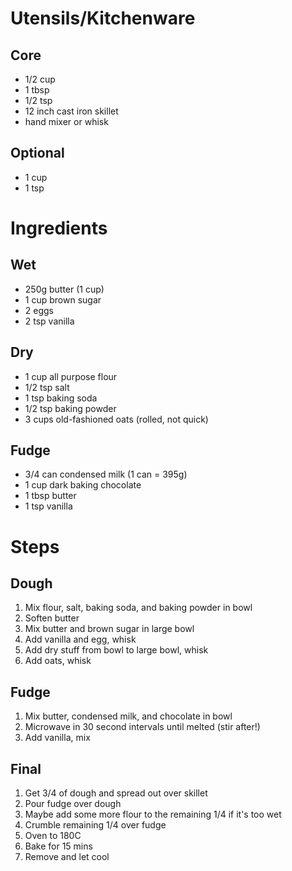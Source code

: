 # Utensils/Kitchenware

## Core
* 1/2 cup
* 1 tbsp
* 1/2 tsp
* 12 inch cast iron skillet
* hand mixer or whisk

## Optional
* 1 cup
* 1 tsp

# Ingredients

## Wet
* 250g butter (1 cup)
* 1 cup brown sugar
* 2 eggs
* 2 tsp vanilla

## Dry
* 1 cup all purpose flour
* 1/2 tsp salt
* 1 tsp baking soda
* 1/2 tsp baking powder
* 3 cups old-fashioned oats (rolled, not quick)

## Fudge
* 3/4 can condensed milk (1 can = 395g)
* 1 cup dark baking chocolate
* 1 tbsp butter
* 1 tsp vanilla

# Steps
## Dough
1. Mix flour, salt, baking soda, and baking powder in bowl
2. Soften butter
3. Mix butter and brown sugar in large bowl
4. Add vanilla and egg, whisk
5. Add dry stuff from bowl to large bowl, whisk
6. Add oats, whisk

## Fudge
1. Mix butter, condensed milk, and chocolate in bowl
2. Microwave in 30 second intervals until melted (stir after!)
3. Add vanilla, mix

## Final
1. Get 3/4 of dough and spread out over skillet
2. Pour fudge over dough
3. Maybe add some more flour to the remaining 1/4 if it's too wet
4. Crumble remaining 1/4 over fudge
5. Oven to 180C
6. Bake for 15 mins
7. Remove and let cool
 
